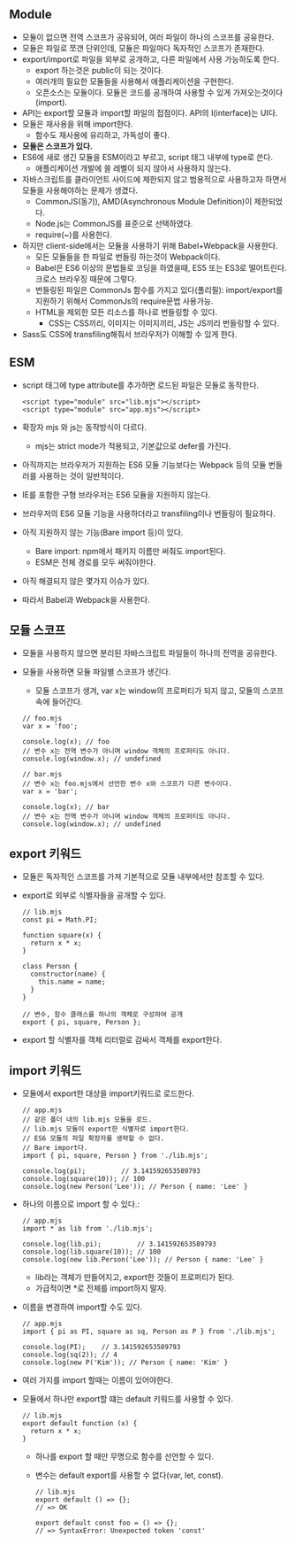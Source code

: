 ## Module

* 모듈이 없으면 전역 스코프가 공유되어, 여러 파일이 하나의 스코프를 공유한다.
* 모듈은 파일로 쪼갠 단위인데, 모듈은 파일마다 독자적인 스코프가 존재한다.
* export/import로 파일을 외부로 공개하고, 다른 파일에서 사용 가능하도록 한다.
  * export 하는것은 public이 되는 것이다.
  * 여러개의 필요한 모듈들을 사용해서 애플리케이션을 구현한다.
  * 오픈소스는 모듈이다. 모듈은 코드를 공개하여 사용할 수 있게 가져오는것이다(import).
* API는 export할 모듈과 import할 파일의 접점이다. API의 I(interface)는 UI다.
* 모듈은 재사용을 위해 import한다.
  * 함수도 재사용에 유리하고, 가독성이 좋다.
* **모듈은 스코프가 있다.**
* ES6에 새로 생긴 모듈을 ESM이라고 부르고, script 태그 내부에 type로 쓴다.
  * 애플리케이션 개발에 쓸 레벨이 되지 않아서 사용하지 않는다.
* 자바스크립트를 클라이언트 사이드에 제한되지 않고 범용적으로 사용하고자 하면서 모듈을 사용해야하는 문제가 생겼다.
  * CommonJS(동기), AMD(Asynchronous Module Definition)이 제한되었다.
  * Node.js는 CommonJS를 표준으로 선택하였다.
  * require(~)를 사용한다.
* 하지만 client-side에서는 모듈을 사용하기 위해 Babel+Webpack을 사용한다.
  * 모든 모듈들을 한 파일로 번들링 하는것이 Webpack이다.
  * Babel은 ES6 이상의 문법들로 코딩을 하였을때, ES5 또는 ES3로 떨어트린다. 크로스 브라우징 때문에 그렇다.
  * 번들링된 파일은 CommonJs 함수를 가지고 있다(폴리필): import/export를 지원하기 위해서 CommonJs의 require문법 사용가능.
  * HTML을 제외한 모든 리소스를 하나로 번들링할 수 있다. 
    * CSS는 CSS끼리, 이미지는 이미지끼리, JS는 JS끼리 번들링할 수 있다.
* Sass도 CSS에 transfiling해줘서 브라우저가 이해할 수 있게 한다.



## ESM

* script 태그에 type attribute를 추가하면 로드된 파일은 모듈로 동작한다.

  ```
  <script type="module" src="lib.mjs"></script>
  <script type="module" src="app.mjs"></script>
  ```

* 확장자 mjs 와 js는 동작방식이 다르다.
  * mjs는 strict mode가 적용되고, 기본값으로 defer를 가진다.
*   아직까지는 브라우저가 지원하는 ES6 모듈 기능보다는 Webpack 등의 모듈 번들러를 사용하는 것이 일반적이다. 
  * IE를 포함한 구형 브라우저는 ES6 모듈을 지원하지 않는다.
  * 브라우저의 ES6 모듈 기능을 사용하더라고 transfiling이나 번들링이 필요하다.
  * 아직 지원하지 않는 기능(Bare import 등)이 있다.
    * Bare import: npm에서 패키지 이름만 써줘도 import된다.
    * ESM은 전체 경로를 모두 써줘야한다.
  * 아직 해결되지 않은 몇가지 이슈가 있다.
* 따라서 Babel과 Webpack을 사용한다.



## 모듈 스코프

* 모듈을 사용하지 않으면 분리된 자바스크립트 파일들이 하나의 전역을 공유한다.

* 모듈을 사용하면 모듈 파일별 스코프가 생긴다.

  * 모듈 스코프가 생겨, var x는 window의 프로퍼티가 되지 않고, 모듈의 스코프속에 들어간다.

  ```
  // foo.mjs
  var x = 'foo';
  
  console.log(x); // foo
  // 변수 x는 전역 변수가 아니며 window 객체의 프로퍼티도 아니다.
  console.log(window.x); // undefined
  ```

  ```
  // bar.mjs
  // 변수 x는 foo.mjs에서 선언한 변수 x와 스코프가 다른 변수이다.
  var x = 'bar';
  
  console.log(x); // bar
  // 변수 x는 전역 변수가 아니며 window 객체의 프로퍼티도 아니다.
  console.log(window.x); // undefined
  ```



## export 키워드

* 모듈은 독자적인 스코프를 가져 기본적으로 모듈 내부에서만 참조할 수 있다.

* export로 외부로 식별자들을 공개할 수 있다.

  ```
  // lib.mjs
  const pi = Math.PI;
  
  function square(x) {
    return x * x;
  }
  
  class Person {
    constructor(name) {
      this.name = name;
    }
  }
  
  // 변수, 함수 클래스를 하나의 객체로 구성하여 공개
  export { pi, square, Person };
  ```

* export 할 식별자를 객체 리터럴로 감싸서 객체를 export한다.



## import 키워드

* 모듈에서 export한 대상을 import키워드로 로드한다.

  ```
  // app.mjs
  // 같은 폴더 내의 lib.mjs 모듈을 로드.
  // lib.mjs 모듈이 export한 식별자로 import한다.
  // ES6 모듈의 파일 확장자를 생략할 수 없다.
  // Bare import다.
  import { pi, square, Person } from './lib.mjs';
  
  console.log(pi);         // 3.141592653589793
  console.log(square(10)); // 100
  console.log(new Person('Lee')); // Person { name: 'Lee' }
  ```

* 하나의 이름으로 import 할 수 있다.:

  ```
  // app.mjs
  import * as lib from './lib.mjs';
  
  console.log(lib.pi);         // 3.141592653589793
  console.log(lib.square(10)); // 100
  console.log(new lib.Person('Lee')); // Person { name: 'Lee' }
  ```

  * lib라는 객체가 만들어지고, export한 것들이 프로퍼티가 된다.
  * 가급적이면 *로 전체를 import하지 말자.

* 이름을 변경하여 import할 수도 있다.

  ```
  // app.mjs
  import { pi as PI, square as sq, Person as P } from './lib.mjs';
  
  console.log(PI);    // 3.141592653589793
  console.log(sq(2)); // 4
  console.log(new P('Kim')); // Person { name: 'Kim' }
  ```

* 여러 가지를 import 할때는 이름이 있어야한다.

* 모듈에서 하나만 export할 떄는 default 키워드를 사용할 수 있다.

  ```
  // lib.mjs
  export default function (x) {
  	return x * x;
  }
  ```

  * 하나를 export 할 때만 무명으로 함수를 선언할 수 있다.

  * 변수는 default export를 사용할 수 없다(var, let, const).

    ```
    // lib.mjs
    export default () => {};
    // => OK
    
    export default const foo = () => {};
    // => SyntaxError: Unexpected token 'const'
    ```

  